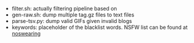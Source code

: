 
* filter.sh: actually filtering pipeline based on
* gen-raw.sh: dump multiple tag.gz files to text files
* parse-tsv.py: dump valid GIFs given invalid blogs
* keywords: placeholder of the blacklist words. NSFW list can be found at [noswearing](http://www.noswearing.com/dictionary)
